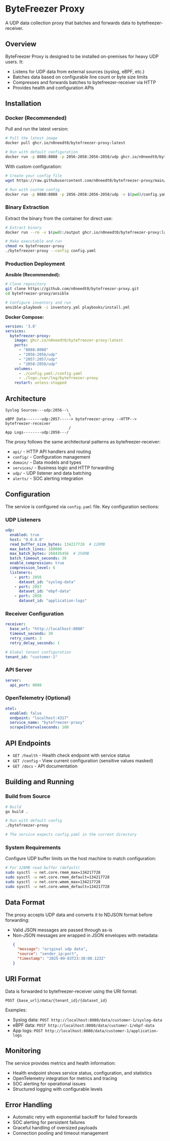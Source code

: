# ByteFreezer Proxy

A UDP data collection proxy that batches and forwards data to bytefreezer-receiver.

## Overview

ByteFreezer Proxy is designed to be installed on-premises for heavy UDP users. It:
- Listens for UDP data from external sources (syslog, eBPF, etc.)
- Batches data based on configurable line count or byte size limits
- Compresses and forwards batches to bytefreezer-receiver via HTTP
- Provides health and configuration APIs

## Installation

### Docker (Recommended)

Pull and run the latest version:
```bash
# Pull the latest image
docker pull ghcr.io/n0needt0/bytefreezer-proxy:latest

# Run with default configuration
docker run -p 8088:8088 -p 2056-2058:2056-2058/udp ghcr.io/n0needt0/bytefreezer-proxy:latest
```

With custom configuration:
```bash
# Create your config file
wget https://raw.githubusercontent.com/n0needt0/bytefreezer-proxy/main/config.yaml

# Run with custom config
docker run -p 8088:8088 -p 2056-2058:2056-2058/udp -v $(pwd)/config.yaml:/config.yaml ghcr.io/n0needt0/bytefreezer-proxy:latest
```

### Binary Extraction

Extract the binary from the container for direct use:
```bash
# Extract binary
docker run --rm -v $(pwd):/output ghcr.io/n0needt0/bytefreezer-proxy:latest sh -c "cp /bytefreezer-proxy /output/"

# Make executable and run
chmod +x bytefreezer-proxy
./bytefreezer-proxy --config config.yaml
```

### Production Deployment

**Ansible (Recommended):**
```bash
# Clone repository
git clone https://github.com/n0needt0/bytefreezer-proxy.git
cd bytefreezer-proxy/ansible

# Configure inventory and run
ansible-playbook -i inventory.yml playbooks/install.yml
```

**Docker Compose:**
```yaml
version: '3.8'
services:
  bytefreezer-proxy:
    image: ghcr.io/n0needt0/bytefreezer-proxy:latest
    ports:
      - "8088:8088"
      - "2056:2056/udp"
      - "2057:2057/udp"
      - "2058:2058/udp"
    volumes:
      - ./config.yaml:/config.yaml
      - ./logs:/var/log/bytefreezer-proxy
    restart: unless-stopped
```

## Architecture

```
Syslog Sources---udp:2056--\
                            \
eBPF Data-------udp:2057-----> bytefreezer-proxy --HTTP--> bytefreezer-receiver
                            /
App Logs--------udp:2058---/
```

The proxy follows the same architectural patterns as bytefreezer-receiver:
- `api/` - HTTP API handlers and routing
- `config/` - Configuration management 
- `domain/` - Data models and types
- `services/` - Business logic and HTTP forwarding
- `udp/` - UDP listener and data batching
- `alerts/` - SOC alerting integration

## Configuration

The service is configured via `config.yaml` file. Key configuration sections:

### UDP Listeners
```yaml
udp:
  enabled: true
  host: "0.0.0.0"
  read_buffer_size_bytes: 134217728  # 128MB
  max_batch_lines: 100000
  max_batch_bytes: 268435456  # 256MB
  batch_timeout_seconds: 30
  enable_compression: true
  compression_level: 6
  listeners:
    - port: 2056
      dataset_id: "syslog-data"
    - port: 2057  
      dataset_id: "ebpf-data"
    - port: 2058
      dataset_id: "application-logs"
```

### Receiver Configuration  
```yaml
receiver:
  base_url: "http://localhost:8080"
  timeout_seconds: 30
  retry_count: 3
  retry_delay_seconds: 1

# Global tenant configuration
tenant_id: "customer-1"
```

### API Server
```yaml
server:
  api_port: 8088
```

### OpenTelemetry (Optional)
```yaml
otel:
  enabled: false
  endpoint: "localhost:4317"
  service_name: "bytefreezer-proxy"
  scrapeIntervalseconds: 100
```

## API Endpoints

- `GET /health` - Health check endpoint with service status
- `GET /config` - View current configuration (sensitive values masked)
- `GET /docs` - API documentation

## Building and Running

### Build from Source
```bash
# Build
go build .

# Run with default config
./bytefreezer-proxy

# The service expects config.yaml in the current directory
```

### System Requirements

Configure UDP buffer limits on the host machine to match configuration:
```bash
# For 128MB read buffer (default)
sudo sysctl -w net.core.rmem_max=134217728
sudo sysctl -w net.core.rmem_default=134217728
sudo sysctl -w net.core.wmem_max=134217728  
sudo sysctl -w net.core.wmem_default=134217728
```

## Data Format

The proxy accepts UDP data and converts it to NDJSON format before forwarding:

- Valid JSON messages are passed through as-is
- Non-JSON messages are wrapped in JSON envelopes with metadata:
  ```json
  {
    "message": "original udp data", 
    "source": "sender_ip:port",
    "timestamp": "2025-09-03T23:30:00.123Z"
  }
  ```

## URI Format

Data is forwarded to bytefreezer-receiver using the URI format:
```
POST {base_url}/data/{tenant_id}/{dataset_id}
```

Examples:
- Syslog data: `POST http://localhost:8080/data/customer-1/syslog-data`
- eBPF data: `POST http://localhost:8080/data/customer-1/ebpf-data`
- App logs: `POST http://localhost:8080/data/customer-1/application-logs`

## Monitoring

The service provides metrics and health information:

- Health endpoint shows service status, configuration, and statistics
- OpenTelemetry integration for metrics and tracing
- SOC alerting for operational issues
- Structured logging with configurable levels

## Error Handling

- Automatic retry with exponential backoff for failed forwards
- SOC alerting for persistent failures
- Graceful handling of oversized payloads
- Connection pooling and timeout management